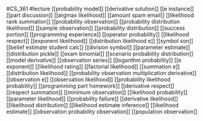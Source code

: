 #CS_361
#lecture
[[probability model]]
[[derivative solution]]
[[e instance]]
[[part discussion]]
[[argmax likelihood]]
[[amount spam email]]
[[likelihood rank summation]]
[[probability observation]]
[[probability distribution likelihood]]
[[sample observation]]
[[probability distribution]]
[[success portion]]
[[programming experience]]
[[operator probability]]
[[likelihood respect]]
[[exponent likelihood]]
[[distribution likelihood e]]
[[symbol son]]
[[belief estimate student calc]]
[[division symbol]]
[[parameter estimate]]
[[distribution pickle]]
[[exam binomial]]
[[scenario probability distribution]]
[[model derivative]]
[[observation series]]
[[logarithm probability]]
[[e exponent]]
[[likelihood rating]]
[[factorial likelihood]]
[[summation e]]
[[distribution likelihood]]
[[probability observation multiplication derivative]]
[[observation e]]
[[observation likelihood]]
[[probability likelihood probability]]
[[programming part homework]]
[[derivative respect]]
[[respect summation]]
[[minimum observation]]
[[likelihood probability]]
[[parameter likelihood]]
[[probability failure]]
[[derivative likelihood]]
[[likelihood distribution]]
[[likelihood estimate inference]]
[[likelihood estimate]]
[[observation probability observation]]
[[population observation]]
